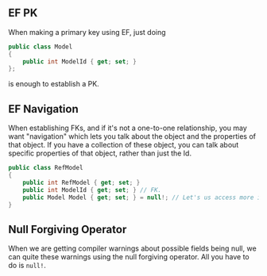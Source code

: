 ## EF PK

When making a primary key using EF, just doing
```cs
public class Model
{
    public int ModelId { get; set; }
};
```
is enough to establish a PK.

## EF Navigation
When establishing FKs, and if it's not a one-to-one relationship, you may want "navigation" which
lets you talk about the object and the properties of that object. If you have a collection of 
these object, you can talk about specific properties of that object, rather than just the Id.
```cs
public class RefModel
{
    public int RefModel { get; set; }
    public int ModelId { get; set; } // FK. 
    public Model Model { get; set; } = null!; // Let's us access more information on the model besides the Id.
}
```

## Null Forgiving Operator
When we are getting compiler warnings about possible fields being null, we can quite these warnings
using the null forgiving operator. All you have to do is `null!`.

